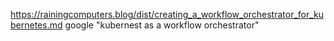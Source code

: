 https://rainingcomputers.blog/dist/creating_a_workflow_orchestrator_for_kubernetes.md
google "kubernest as a workflow orchestrator"